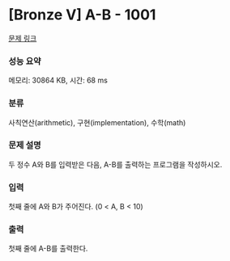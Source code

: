 # [Bronze V] A-B - 1001 

[문제 링크](https://www.acmicpc.net/problem/1001) 

### 성능 요약

메모리: 30864 KB, 시간: 68 ms

### 분류

사칙연산(arithmetic), 구현(implementation), 수학(math)

### 문제 설명

두 정수 A와 B를 입력받은 다음, A-B를 출력하는 프로그램을 작성하시오.
### 입력 

 첫째 줄에 A와 B가 주어진다. (0 < A, B < 10)
### 출력 

 첫째 줄에 A-B를 출력한다.


